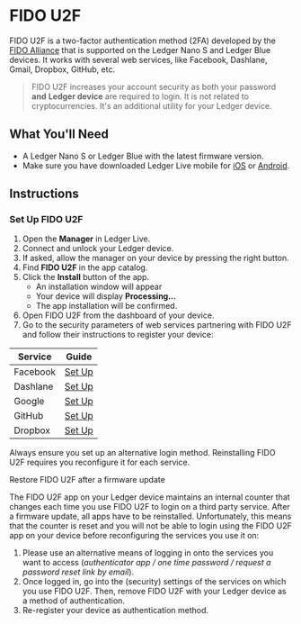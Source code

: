 
# FIDO U2F

FIDO U2F is a two-factor authentication method (2FA) developed by the [FIDO Alliance](https://fidoalliance.org/) that is supported on the Ledger Nano S and Ledger Blue devices. It works with several web services, like Facebook, Dashlane, Gmail, Dropbox, GitHub, etc.

>FIDO U2F increases your account security as both your password **and** **Ledger device** are required to login. It is not related to cryptocurrencies. It's an additional utility for your Ledger device.

## What You'll Need

-   A Ledger Nano S or Ledger Blue with the latest firmware version.
-   Make sure you have downloaded Ledger Live mobile for [iOS](https://itunes.apple.com/app/id1361671700) or [Android](https://play.google.com/store/apps/details?id=com.ledger.live).

## Instructions

### Set Up FIDO U2F

1.  Open the **Manager** in Ledger Live.
2.  Connect and unlock your Ledger device.
3.  If asked, allow the manager on your device by pressing the right button.
4.  Find **FIDO U2F** in the app catalog.
5.  Click the **Install** button of the app.
    -   An installation window will appear
    -   Your device will display **Processing...**
    -   The app installation will be confirmed.
6.  Open FIDO U2F from the dashboard of your device.
7.  Go to the security parameters of web services partnering with FIDO U2F and follow their instructions to register your device: 

| Service| Guide|
|-|-|
|Facebook|[Set Up](https://www.facebook.com/help/401566786855239)|
|Dashlane|[Set Up](https://support.dashlane.com/hc/en-us/articles/202625042-Protect-your-account-using-Two-Factor-Authentication#title3)|
|Google|[Set Up](https://myaccount.google.com/signinoptions/two-step-verification/enroll-welcome)|
|GitHub|[Set Up](https://help.github.com/articles/configuring-two-factor-authentication-via-fido-u2f/)|
|Dropbox|[Set Up](https://www.dropbox.com/fr/help/363)|

Always ensure you set up an alternative login method. Reinstalling FIDO U2F requires you reconfigure it for each service.

Restore FIDO U2F after a firmware update

The FIDO U2F app on your Ledger device maintains an internal counter that changes each time you use FIDO U2F to login on a third party service. After a firmware update, all apps have to be reinstalled. Unfortunately, this means that the counter is reset and you will not be able to login using the FIDO U2F app on your device before reconfiguring the services you use it on:

1.  Please use an alternative means of logging in onto the services you want to access (_authenticator app / one time password / request a password reset link by email_).
2.  Once logged in, go into the (security) settings of the services on which you use FIDO U2F. Then, remove FIDO U2F with your Ledger device as a method of authentication.
3.  Re-register your device as authentication method.
